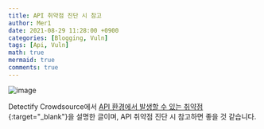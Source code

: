 ```yaml
---
title: API 취약점 진단 시 참고
author: Mer1
date: 2021-08-29 11:28:00 +0900
categories: [Blogging, Vuln]
tags: [Api, Vuln]
math: true
mermaid: true
comments: true
---
```


![image](https://user-images.githubusercontent.com/76419721/131254013-ccf85131-a342-437e-b43b-5610818d77b1.png)


Detectify Crowdsource에서 [API 환경에서 발생할 수 있는 취약점](https://labs.detectify.com/2021/08/10/how-to-hack-apis-in-2021/){:target="_blank"}을 설명한 글이며,  API 취약점 진단 시 참고하면 좋을 것 같습니다.